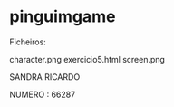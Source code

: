 # pinguimgame

Ficheiros:

character.png
exercicio5.html
screen.png

SANDRA RICARDO

NUMERO : 66287
